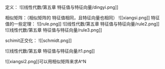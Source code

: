定义：
![[线性代数/第五章 特征值与特征向量/dingyi.png]]

相似矩阵：（相似矩阵的 特征值相同，且特征向量也相同）
![[xiangsi.png]]
特征值的一些定理：
![[rule.png]]
![[线性代数/第五章 特征值与特征向量/rule2.png]]
![[线性代数/第五章 特征值与特征向量/rule3.png]]

schimit正交化：
![[schmidt.png]]

![[线性代数/第五章 特征值与特征向量/t1.png]]

![[xiangsi2.png]]可以用相似矩阵来求A^N


